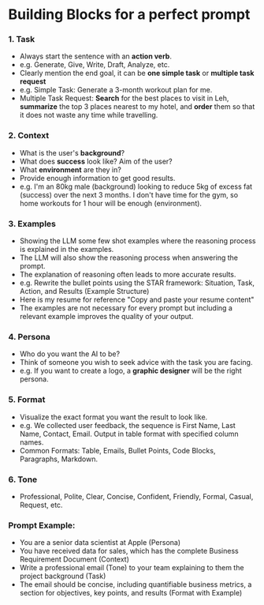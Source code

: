 # Building Blocks for a perfect prompt

### 1. Task
- Always start the sentence with an **action verb**.
- e.g. Generate, Give, Write, Draft, Analyze, etc.
- Clearly mention the end goal, it can be **one simple task** or **multiple task request**
- e.g. Simple Task: Generate a 3-month workout plan for me.
- Multiple Task Request: **Search** for the best places to visit in Leh, **summarize** the top 3 places nearest to my hotel, and **order** them so that it does not waste any time while travelling.

### 2. Context
- What is the user's **background**?
- What does **success** look like? Aim of the user?
- What **environment** are they in?
- Provide enough information to get good results.
- e.g. I'm an 80kg male (background) looking to reduce 5kg of excess fat (success) over the next 3 months. I don't have time for the gym, so home workouts for 1 hour will be enough (environment).

### 3. Examples
- Showing the LLM some few shot examples where the reasoning process is explained in the examples.
- The LLM will also show the reasoning process when answering the prompt.
- The explanation of reasoning often leads to more accurate results.
- e.g. Rewrite the bullet points using the STAR framework: Situation, Task, Action, and Results (Example Structure)
- Here is my resume for reference "Copy and paste your resume content"
- The examples are not necessary for every prompt but including a relevant example improves the quality of your output.

### 4. Persona
- Who do you want the AI to be?
- Think of someone you wish to seek advice with the task you are facing.
- e.g. If you want to create a logo, a **graphic designer** will be the right persona.

### 5. Format
- Visualize the exact format you want the result to look like.
- e.g. We collected user feedback, the sequence is First Name, Last Name, Contact, Email. Output in table format with specified column names.
- Common Formats: Table, Emails, Bullet Points, Code Blocks, Paragraphs, Markdown.

### 6. Tone
- Professional, Polite, Clear, Concise, Confident, Friendly, Formal, Casual, Request, etc.

### Prompt Example:
- You are a senior data scientist at Apple (Persona)
- You have received data for sales, which has the complete Business Requirement Document (Context)
- Write a professional email (Tone) to your team explaining to them the project background (Task)
- The email should be concise, including quantifiable business metrics, a section for objectives, key points, and results (Format with Example)
